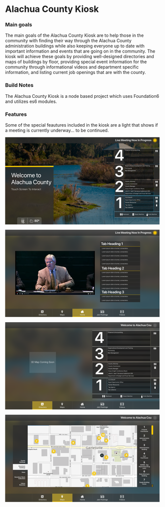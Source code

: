 # Alachua County Kiosk

###  Main goals
The main goals of the Alachua County Kiosk are to help those in the community with finding their way through the Alachua County administration buildings while also keeping everyone up to date with important information and events that are going on in the community. The kiosk will achieve these goals by providing well-designed directories and maps of buildings by floor, providing special event information for the community through informational videos and department specific information, and listing current job openings that are with the county.

### Build Notes
The Alachua County Kiosk is a node based project which uses Foundation6 and utilizes es6 modules.

### Features
Some of the special feautures included in the kiosk are a light that shows if a meeting is currently underway... to be continued.

![alt text][screensaver]

[screensaver]: foundation-site/FoundationKiosk/src/assets/img/screensaver.png "Screen Saver for Read Me"

![alt text][home]

[home]: foundation-site/FoundationKiosk/src/assets/img/home-kiosk.png "Home Screen for Read Me"

![alt text][directory]

[directory]: foundation-site/FoundationKiosk/src/assets/img/directory-kiosk.png "Directory for Read Me"

![alt text][maps]

[maps]: foundation-site/FoundationKiosk/src/assets/img/maps-kiosk.png "Map for Read Me"